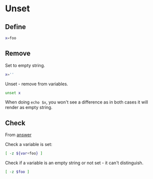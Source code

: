 # Unset


## Define

```sh
x=foo
```

## Remove

Set to empty string.

```sh
x=''
```

Unset - remove from variables.

```sh
unset x
```

When doing `echo $x`, you won't see a difference as in both cases it will render as empty string.


## Check

From [answer](https://stackoverflow.com/questions/3601515/how-to-check-if-a-variable-is-set-in-bash?page=1&tab=votes#tab-top)

Check a variable is set:

```sh
[ -z ${var+foo} ]
```

Check if a variable is an empty string or not set - it can't distinguish.

```sh
[ -z $foo ]
```
